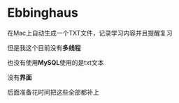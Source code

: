 # Ebbinghaus
在Mac上自动生成一个TXT文件，记录学习内容并且提醒复习

但是我这个目前没有**多线程**

也没有使用**MySQL**使用的是txt文本

没有**界面**

后面准备花时间把这些全部都补上
